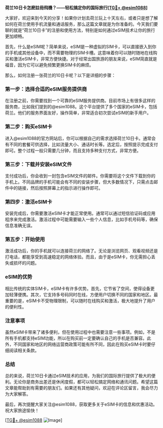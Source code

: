 **荷兰10日卡怎麽註冊飛機？——轻松搞定你的国际旅行[[TG💪+ @esim1088](https://t.me/s/esim1088)]**

大家好，欢迎来到今天的分享！如果你计划去荷兰玩上十天左右，或者只是想了解如何在荷兰使用手机流量和通话服务，那么这篇文章就是为你准备的。今天我们要聊的就是“荷兰10日卡”的注册和使用方法，特别是如何通过eSIM技术让你的旅行更加顺畅。

首先，什么是eSIM呢？简单来说，eSIM是一种虚拟的SIM卡，可以直接嵌入到你的手机或其他设备中，而不需要物理的SIM卡槽。这意味着你可以随时随地在线购买和激活eSIM卡，非常方便快捷。对于经常出国旅游的朋友来说，eSIM简直就是福音，因为它可以避免频繁更换SIM卡的麻烦。

那么，如何注册一张荷兰的10日卡呢？以下是详细的步骤：

### 第一步：选择合适的eSIM服务提供商

在注册之前，你需要找到一个可靠的eSIM服务提供商。目前市场上有很多这样的服务商，比如我们提到的@esim1088。这个平台提供了多个国家的eSIM卡，包括荷兰。他们的服务界面友好，操作简单，非常适合初次尝试eSIM的新手用户。

### 第二步：购买eSIM卡

进入@esim1088的官方网站后，你可以根据自己的需求选择荷兰10日卡。通常会有不同的套餐可供选择，比如流量大小、通话时长等。选定后，按照提示完成支付即可。整个过程一般只需要几分钟，而且支持多种支付方式，非常方便。

### 第三步：下载并安装eSIM文件

支付成功后，你会收到一封包含eSIM文件的邮件。你需要将这个文件下载到你的手机上。不同品牌的手机可能会有不同的安装步骤，但大多数情况下，只需点击邮件中的链接，然后按照屏幕上的指示进行操作即可。

### 第四步：激活eSIM卡

安装完成后，你需要激活eSIM卡才能正常使用。通常可以通过短信验证码或应用程序来完成激活。激活过程中可能需要输入一些个人信息，比如手机号码等，确保信息准确无误。

### 第五步：开始使用

激活成功后，你的手机就可以连接荷兰的网络了。无论是浏览网页、观看视频还是打电话，都能享受到高速稳定的网络体验。而且，由于是eSIM卡，你无需担心丢失或损坏的问题。

### eSIM的优势

相比传统的实体SIM卡，eSIM卡有许多优势。首先，它节省了空间，使得设备更加轻薄便携。其次，它支持多号码同时在线，方便用户切换不同的国家和地区。最重要的是，eSIM卡不受物理限制，可以随时在线购买和激活，极大地提升了用户的便利性。

### 注意事项

虽然eSIM卡带来了诸多便利，但在使用过程中也需要注意一些事项。例如，不是所有手机都支持eSIM功能，所以在购买前一定要确认自己的手机是否兼容。此外，不同国家和地区的网络运营商政策可能有所不同，因此在购买eSIM卡时要仔细阅读相关条款。

### 总结

总的来说，荷兰10日卡通过eSIM技术的应用，为我们的国际旅行提供了极大的便利。无论你是商务出差还是休闲度假，都可以轻松搞定网络和通讯问题。希望这篇文章能帮助到有需要的朋友们。如果还有其他疑问，欢迎在评论区留言，我会尽力为大家解答。

最后，再次提醒大家关注@esim1088，获取更多关于eSIM卡的信息和优惠活动。祝大家旅途愉快！

[[TG💪+ @esim1088](https://t.me/s/esim1088) ![Image](https://i.postimg.cc/4NQfJmqS/Snipaste-2025-05-13-00-14-12.png)]